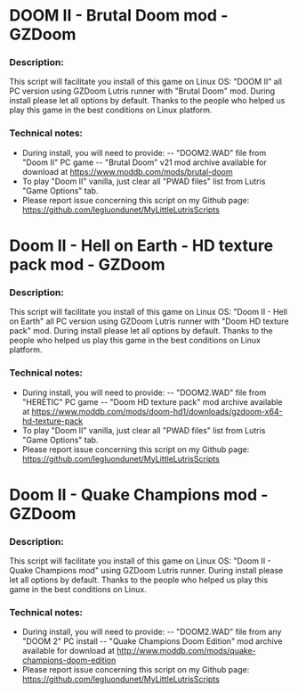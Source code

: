 # DOOM II - Brutal Doom mod - GZDoom

### Description:
This script will facilitate you install of this game on Linux OS:
"DOOM II"  all PC version using GZDoom Lutris runner with "Brutal Doom" mod.
During install please let all options by default.
Thanks to the people who helped us play this game in the best conditions on Linux platform.

### Technical notes:
- During install, you will need to provide:
-- "DOOM2.WAD" file from "Doom II" PC game
-- "Brutal Doom" v21 mod archive available for download at https://www.moddb.com/mods/brutal-doom
- To play "Doom II" vanilla, just clear all "PWAD files" list from Lutris "Game Options" tab.
- Please report issue concerning this script on my Github page:
https://github.com/legluondunet/MyLittleLutrisScripts


# Doom II - Hell on Earth - HD texture pack mod - GZDoom

### Description:
This script will facilitate you install of this game on Linux OS:
"Doom II - Hell on Earth"  all PC version using GZDoom Lutris runner with "Doom HD texture pack" mod.
During install please let all options by default.
Thanks to the people who helped us play this game in the best conditions on Linux platform.

### Technical notes:
- During install, you will need to provide:
-- "DOOM2.WAD" file from "HERETIC" PC game
-- "Doom HD texture pack" mod archive available at https://www.moddb.com/mods/doom-hd1/downloads/gzdoom-x64-hd-texture-pack
- To play "Doom II" vanilla, just clear all "PWAD files" list from Lutris "Game Options" tab.
- Please report issue concerning this script on my Github page:
https://github.com/legluondunet/MyLittleLutrisScripts


# Doom II - Quake Champions mod - GZDoom

### Description:
This script will facilitate you install of this game on Linux OS:
"Doom II - Quake Champions mod"  using GZDoom Lutris runner.
During install please let all options by default.
Thanks to the people who helped us play this game in the best conditions on Linux.

### Technical notes:
- During install, you will need to provide:
-- "DOOM2.WAD" file from any "DOOM 2" PC install
-- "Quake Champions Doom Edition" mod archive available for download at http://www.moddb.com/mods/quake-champions-doom-edition
- Please report issue concerning this script on my Github page:
https://github.com/legluondunet/MyLittleLutrisScripts

